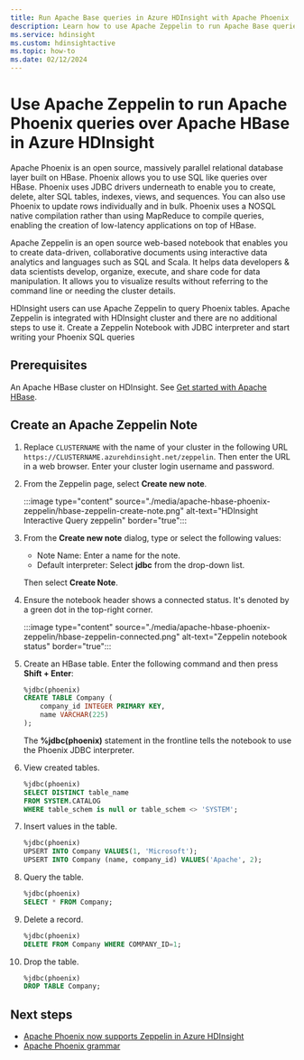 ```yaml
---
title: Run Apache Base queries in Azure HDInsight with Apache Phoenix
description: Learn how to use Apache Zeppelin to run Apache Base queries with Phoenix.
ms.service: hdinsight
ms.custom: hdinsightactive
ms.topic: how-to
ms.date: 02/12/2024
---
```


# Use Apache Zeppelin to run Apache Phoenix queries over Apache HBase in Azure HDInsight

Apache Phoenix is an open source, massively parallel relational database layer built on HBase. Phoenix allows you to use SQL like queries over HBase. Phoenix uses JDBC drivers underneath to enable you to create, delete, alter SQL tables, indexes, views, and sequences.  You can also use Phoenix to update rows individually and in bulk. Phoenix uses a NOSQL native compilation rather than using MapReduce to compile queries, enabling the creation of low-latency applications on top of HBase.

Apache Zeppelin is an open source web-based notebook that enables you to create data-driven, collaborative documents using interactive data analytics and languages such as SQL and Scala. It helps data developers & data scientists develop, organize, execute, and share code for data manipulation. It allows you to visualize results without referring to the command line or needing the cluster details.

HDInsight users can use Apache Zeppelin to query Phoenix tables. Apache Zeppelin is integrated with HDInsight cluster and there are no additional steps to use it. Create a Zeppelin Notebook with JDBC interpreter and start writing your Phoenix SQL queries

## Prerequisites

An Apache HBase cluster on HDInsight. See [Get started with Apache HBase](./apache-hbase-tutorial-get-started-linux.md).

## Create an Apache Zeppelin Note

1. Replace `CLUSTERNAME` with the name of your cluster in the following URL `https://CLUSTERNAME.azurehdinsight.net/zeppelin`. Then enter the URL in a web browser. Enter your cluster login username and password.

1. From the Zeppelin page, select **Create new note**.

   :::image type="content" source="./media/apache-hbase-phoenix-zeppelin/hbase-zeppelin-create-note.png" alt-text="HDInsight Interactive Query zeppelin" border="true":::

1. From the **Create new note** dialog, type or select the following values:

   - Note Name: Enter a name for the note.
   - Default interpreter: Select **jdbc** from the drop-down list.

   Then select **Create Note**.

1. Ensure the notebook header shows a connected status. It's denoted by a green dot in the top-right corner.

   :::image type="content" source="./media/apache-hbase-phoenix-zeppelin/hbase-zeppelin-connected.png" alt-text="Zeppelin notebook status" border="true":::

1. Create an HBase table. Enter the following command and then press **Shift + Enter**:

   ```sql
   %jdbc(phoenix)
   CREATE TABLE Company (
       company_id INTEGER PRIMARY KEY,
       name VARCHAR(225)
   );
   ```

   The **%jdbc(phoenix)** statement in the frontline tells the notebook to use the Phoenix JDBC interpreter.

1. View created tables.

   ```sql
   %jdbc(phoenix)
   SELECT DISTINCT table_name
   FROM SYSTEM.CATALOG
   WHERE table_schem is null or table_schem <> 'SYSTEM';
   ```

1. Insert values in the table.

   ```sql
   %jdbc(phoenix)
   UPSERT INTO Company VALUES(1, 'Microsoft');
   UPSERT INTO Company (name, company_id) VALUES('Apache', 2);
   ```

1. Query the table.

   ```sql
   %jdbc(phoenix)
   SELECT * FROM Company;
   ```

1. Delete a record.

   ```sql
   %jdbc(phoenix)
   DELETE FROM Company WHERE COMPANY_ID=1;
   ```

1. Drop the table.

   ```sql
   %jdbc(phoenix)
   DROP TABLE Company;
   ```

## Next steps

- [Apache Phoenix now supports Zeppelin in Azure HDInsight](/archive/blogs/ashish/apache-phoenix-now-supports-zeppelin-in-azure-hdinsight)
- [Apache Phoenix grammar](https://phoenix.apache.org/language/index.html)
